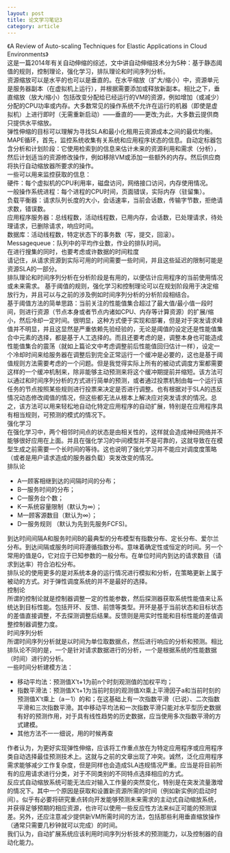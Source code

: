 ```yaml
---
layout: post
title: 论文学习笔记3
category: article
---
```

《A Review of Auto-scaling Techniques for Elastic Applications in Cloud Environments》<br/>
这是一篇2014年有关自动伸缩的综述，文中讲自动伸缩技术分为5种：基于静态阈值的规则，控制理论，强化学习，排队理论和时间序列分析。<br/>
资源缩放可以是水平的也可以是垂直的。在水平缩放（扩大/缩小）中，资源单元是服务器副本（在虚拟机上运行），并根据需要添加或释放新副本。相比之下，垂直缩放（放大/缩小）包括改变分配给已经运行的VM的资源，例如增加（或减少）分配的CPU功率或内存。大多数常见的操作系统不允许在运行的机器（即使是虚拟机）上进行即时（无需重新启动）——垂直的——更改;为此，大多数云提供商只提供水平缩放。<br/>
弹性伸缩的目标可以理解为寻找SLA和最小化租用云资源成本之间的最优均衡。<br/>
MAPE循环，首先，监控系统收集有关系统和应用程序状态的信息。自动定标器包含分析和计划阶段：它使用检索到的信息来估计未来的资源利用和需求（分析），然后计划适当的资源修改操作，例如移除VM或添加一些额外的内存。然后供应商将执行自动缩放器所要求的操作。<br/>
一些可以用来监控获取的信息：<br/>
硬件：每个虚拟机的CPU利用率，磁盘访问，网络接口访问，内存使用情况。<br/>
一般操作系统进程：每个进程的CPU时间，页面错误，实际内存（驻留集）。<br/>
负载平衡器：请求队列长度的大小，会话速率，当前会话数，传输字节数，拒绝请求数，错误数。<br/>
应用程序服务器：总线程数，活动线程数，已用内存，会话数，已处理请求，待处理请求，已删除请求，响应时间。<br/>
数据库：活动线程数，特定状态下的事务数（写，提交，回滚）。<br/>
Messagequeue：队列中的平均作业数，作业的排队时间。<br/>
在进行搜集的同时，也要考虑或许数据的时间粒度<br/>
请记住，从请求资源到实际可用的时间需要一些时间，并且这些延迟的限制可能是资源SLA的一部分。<br/>
 排队理论和时间序列分析在分析阶段是有用的，以便估计应用程序的当前使用情况或未来需求。 基于阈值的规则，强化学习和控制理论可以在规划阶段用于决定缩放行为，并且可以与之前的涉及例如时间序列分析的分析阶段相结合。<br/>
 基于阈值方法的简单思路：当前关注的性能值集合超过了最大值/最小值一段时间，则进行资源（节点本身或者节点内诸如CPU、内存等计算资源）的扩展/缩小，然后冷却一定时间。很明显，这种方式便于实现和部署，但是对于突发请求峰值并不明显，并且这显然是严重依赖先验经验的，无论是阈值的设定还是性能值集合中元素的选择，都是基于人工选择的。而且还要考虑的是，调整本身也可能造成性能值集合的震荡（就如上篇论文中考虑调整前后性能值回归估计一样），设定一个冷却时间来给服务器在调整后到完全正常运行一个缓冲是必要的，这也是基于阈值规则方法需要考虑的一个问题。但是我觉得实际上所有的被动式调度方案都需要这样的一个缓冲机制来，除非能够主动预测来将这个缓冲期提前并缩短。该方法可以通过和时间序列分析的方式进行简单的预测，或者通过投票机制由每一个运行该任务的节点按照某些规则进行投票来决定是否进行调整。也有根据对于SLA的违反情况动态修改阈值的情况，但这些都无法从根本上解决应对突发请求的情况。总之，该方法可以用来轻松地自动化特定应用程序的自动扩展，特别是在应用程序具有相当规则，可预测的模式的情况下。<br/>
强化学习<br/>
 在强化学习中，两个相邻时间点的状态是由相关性的，这样就会造成神经网络并不能够很好应用在上面。并且在强化学习的中间模型并不是可靠的，这就导致在在模型生成之前需要一个长时间的等待。这也说明了强化学习并不能应对调度度策略（或者是用户请求造成的服务器负载）突发改变的情况。<br/>
 排队论<br/>
 
* A—顾客相继到达的间隔时间的分布；
* B—服务时间的分布；
* C—服务台个数；
* K—系统容量限制（默认为∞）；
* M—顾客源数目（默认为∞）；
* D—服务规则 （默认为先到先服务FCFS)。

到达时间间隔A和服务时间B的最典型的分布模型有指数分布、定长分布、爱尔兰分布。到达间隔或服务时间将遵循指数分布。意味着确定性或恒定的时间。另一个常用的值是G，它对应于已知参数的一般分布。在单位时间内到达的请求数目（请求到达率）符合泊松分布。<br/>
排队论的使用更多的是对系统本身的运行情况进行模拟和分析，在策略更新上属于被动的方式。对于弹性调度系统的并不是最好的选择。<br/>
控制论<br/>
所谓的控制论就是控制器调整一定的性能参数，然后探测器获取系统性能值来让系统达到目标性能。包括开环、反馈、前馈等类型。开环是基于当前状态和目标状态的差值直接调整，不去探测调整后结果。反馈则是用实时性能和目标性能的差值调整控制器调整力度。<br/>
时间序列分析<br/>
所谓时间序列分析就是以时间为单位取数据点，然后进行响应的分析和预测。相比排队论不同的是，一个是针对请求数据进行的分析，一个是根据系统的性能数据（时间）进行的分析。<br/>
一些时间分析建模方法：

* 移动平均法：预测值X't+1为前n个时刻观测值的加权平均；
* 指数平滑法：预测值X't+1为当前时刻的观测值Xt乘上平滑因子a和当前时刻的预测值X't乘上（a－1）的和；在这基础上有一次指数平滑（已说）、二次指数平滑和三次指数平滑。其中移动平均法和一次指数平滑只能对水平型历史数据有好的预测作用，对于具有线性趋势的历史数据，应当使用多次指数平滑的方式建模。
* 其他方法不一一细说，用的时候再查

作者认为，为更好实现弹性伸缩，应该将工作重点放在为特定应用程序或应用程序类自动选择最佳预测技术上。这就与之前的文章出现了冲突。诚然，泛化应用程序需求能够减少工作复杂度，但是同样也会造成SLA违规情况严重。应当是将目前所有的应用请求进行分类，对于不同类别的不同特点选择相应的方式。<br/>
反应式自动缩放系统可能无法应对输入工作量的突然变化，特别是在突发流量激增的情况下。其中一个原因是获取和设置新资源所需的时间（例如新实例的启动时间）。似乎有必要将研究重点转向开发能够预测未来需求的主动式自动缩放系统，并获得足够预期的相应资源，也许可以使用一些反应性方法来纠正可能的预测误差。另外，还应注意减少提供新VM所需时间的方法，包括那些利用垂直缩放操作（通常只需要几秒钟就可以完成）的时间。<br/>
我们认为，自动扩展系统应该利用时间序列分析技术的预测能力，以及控制器的自动化能力。